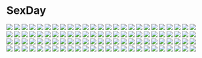 # SexDay
![](https://konachan.com/jpeg/fa8c3cf082f4635007cd082f7e7e604c/Konachan.com%20-%20248752%20aqua_eyes%20blonde_hair%20blush%20book%20boots%20bow%20doll%20dress%20ekita_xuan%20headdress%20instrument%20mage%20pantyhose%20shanghai_doll%20short_hair%20touhou%20white%20wristwear.jpg)
![](https://konachan.com/jpeg/6c564370e800ac279b1c5beb4722298a/Konachan.com%20-%20206908%20aqua_eyes%20aqua_hair%20hatsune_miku%20heart%20thighhighs%20tie%20twintails%20vocaloid%20yuki_sakura%20zettai_ryouiki.jpg)
![](https://konachan.com/image/feb1d47f56f5c6b79b3ac3da8045ac7f/Konachan.com%20-%20102564%20arsenixc%20nobody%20original%20scenic%20tree%20vvcephei.jpg)
![](https://konachan.com/image/b26999c352ab26cf5e35c875cc7e1c5d/Konachan.com%20-%20242683%20aqua_eyes%20blush%20breast_grab%20breasts%20brown_hair%20komone_ushio%20love_live%21_school_idol_project%20love_live%21_sunshine%21%21%20short_hair%20watanabe_you.jpg)
![](https://konachan.com/jpeg/723311d7d319841868da88da02e3d516/Konachan.com%20-%20184380%20breasts%20hoshii_miki%20idolmaster%20maru_%28sara_duke%29%20nipples%20third-party_edit%20white.jpg)
![](https://konachan.com/jpeg/66b42fcd3b935d8dd0a2bbf47c24f2a5/Konachan.com%20-%20179395%20animal_ears%20ass%20blush%20cameltoe%20catgirl%20chain-sou%20game_cg%20headdress%20offline_shoujo%20panties%20purple_eyes%20purple_hair%20sideboob%20tail%20thighhighs%20underwear.jpg)
![](https://konachan.com/image/facb2d14187dfe3dba95c43eda6360b8/Konachan.com%20-%20191814%20airfield_hime%20anthropomorphism%20bodysuit%20bondage%20breasts%20chain%20gloves%20horns%20kantai_collection%20long_hair%20oso%20red_eyes%20shackles%20skintight%20white_hair.jpg)
![](https://konachan.com/jpeg/38df078b486059ec18bb5ff002ebf1d6/Konachan.com%20-%20273513%20breasts%20cape%20dress%20fate_grand_order%20fate_%28series%29%20headdress%20long_hair%20ponytail%20purple_hair%20red_eyes%20thighhighs%20tsuuhan%20wand.jpg)
![](https://konachan.com/image/a276143ecc1685cc948d19a218ef9945/Konachan.com%20-%2030306%20happiness%20kohinata_sumomo.jpg)
![](https://konachan.com/jpeg/0f31cc15ca5d2e48388db5829dafc1a8/Konachan.com%20-%20296879%20black_hair%20blue_eyes%20blush%20brown_hair%20gloves%20group%20hat%20long_hair%20male%20pantyhose%20rail_wars%21%20red_hair%20sakurai_aoi%20short_hair%20skirt%20tie%20uniform.jpg)
![](https://konachan.com/image/b1b02d23e31a4a4778131402b263a4fd/Konachan.com%20-%20128527%20.flow%20blood%20braids%20chainsaw%20dark%20dress%20group%20knife%20kuroha_ai%20lcddem%20long_hair%20madotsuki%20red_eyes%20sabitsuki%20skirt%20sword%20urotsuki%20usotsuki%20weapon.jpg)
![](https://konachan.com/image/76875bdebca3b8492f733d17e9459017/Konachan.com%20-%20110485%20bow%20chain%20clouds%20dress%20horns%20ibuki_suika%20long_hair%20pink_hair%20sinchi%20sky%20sunset%20touhou%20yellow_eyes.jpg)
![](https://konachan.com/image/dd8b44fcf7e354461d525fe8fdcea61b/Konachan.com%20-%20281829%202girls%20blush%20bow%20breasts%20butterfly%20cleavage%20dress%20flowers%20food%20fruit%20long_hair%20no_bra%20original%20ponytail%20red_hair%20short_hair%20sideboob%20zongmao.jpg)
![](https://konachan.com/jpeg/dead365f82bfd2c18759b42013793660/Konachan.com%20-%20263470%20anus%20black_hair%20brown_eyes%20censored%20cum%20game_cg%20hibiki_works%20kneehighs%20long_hair%20panties%20panty_pull%20penis%20pussy%20sex%20skirt%20skirt_lift%20underwear.jpg)
![](https://konachan.com/image/6f7773174df02ad20e9469e1264bca54/Konachan.com%20-%2092994%202girls%20animal_ears%20ass%20blue_eyes%20bra%20bunny_ears%20bunnygirl%20kimono%20panties%20purple_hair%20red_eyes%20tail%20thighhighs%20touhou%20underwear%20yagokoro_eirin.jpg)
![](https://konachan.com/image/4f7a028ce78165e885aecc4dcc76ee29/Konachan.com%20-%2084447%20aquaplus%20kusakabe_yuki%20leaf%20nakamura_takeshi%20to_heart%20to_heart_2%20to_heart_2_another_days.jpg)
![](https://konachan.com/image/847f7044d90eaaed39b829168ead220f/Konachan.com%20-%207578%20ayase_yue%20mahou_sensei_negima%20swimsuit.jpg)
![](https://konachan.com/jpeg/d126d1d141bba9c4fe5164038976706b/Konachan.com%20-%2051498%20tengen_toppa_gurren_lagann%20transparent%20yoko_littner.jpg)
![](https://konachan.com/jpeg/f3fa05bdff307198e79aecf1f85ade4c/Konachan.com%20-%20248426%202girls%20blonde_hair%20clouds%20dress%20long_hair%20love_live%21_school_idol_project%20necklace%20nishikino_maki%20orein%20purple_eyes%20red_hair%20sky%20twintails%20yazawa_nico.jpg)
![](https://konachan.com/image/a90eb7543fdd818b16f3abfb9ef51401/Konachan.com%20-%20220998%202girls%20aqua_hair%20barefoot%20black_hair%20blush%20breasts%20couch%20cunnilingus%20hat%20ke-ta%20long_hair%20nagae_iku%20nipples%20nude%20red_eyes%20ribbons%20touhou%20yuri.jpg)
![](https://konachan.com/image/9ef186e9653558c8ee56d42417b72259/Konachan.com%20-%20172760%20barefoot%20beach%20bikini%20blue_eyes%20blush%20breasts%20cleavage%20drink%20food%20fruit%20hat%20navel%20red_eyes%20scan%20swim_ring%20swimsuit%20twintails%20umbrella%20watermelon.jpg)
![](https://konachan.com/image/169ae9d9f8d0c4ce3aaeafb472b45ce1/Konachan.com%20-%2093534%20bleach%20breasts%20long_hair%20purple_hair%20see_through%20shihouin_yoruichi%20skintight%20thighhighs%20yellow_eyes.jpg)
![](https://konachan.com/image/9e8b2a90113eda9c84434fdded7fcd19/Konachan.com%20-%20296905%20christmas%20komeiji_koishi%20maiwetea%20phone%20short_hair%20thighhighs%20touhou.jpg)
![](https://konachan.com/jpeg/23b1f0e282d67a7657ac1f1afa40ed69/Konachan.com%20-%2083777%20blonde_hair%20bra%20breasts%20cleavage%20hasekura_chiaki%20panties%20ribbons%20thighhighs%20underwear.jpg)
![](https://konachan.com/image/368b75601de90ca96c8901afafa6c2de/Konachan.com%20-%2080592%20angel_beats%21%20iwasawa_masami%20yui_%28angel_beats%21%29.jpg)
![](https://konachan.com/jpeg/dc322f1253fd7c87c2eaa14d04be778d/Konachan.com%20-%20248418%20animal%20bikini%20bird%20clouds%20flowers%20maid%20necomi%20petals%20popsicle%20saber%20short_hair%20signed%20skirt%20sky%20swim_ring%20swimsuit%20tree%20waifu2x%20water%20yellow_eyes.jpg)
![](https://konachan.com/jpeg/3d8d366a3d7b891d98dae0ec2977bf47/Konachan.com%20-%20282649%20blonde_hair%20bloomers%20fate_grand_order%20fate_%28series%29%20green_eyes%20gym_uniform%20headband%20navel%20necklace%20nero_claudius_%28fate%29%20short_hair%20signed.jpg)
![](https://konachan.com/image/8c28172de68d562612521a5ba792f9bc/Konachan.com%20-%2039979%20figure%20photo%20tagme.jpg)
![](https://konachan.com/image/71fb7ca476efed44478b76c4d84b5ff8/Konachan.com%20-%2045273%20bekkankou%20blush%20bra%20breasts%20estel_freesia%20nipples%20open_shirt%20panties%20pantyhose%20purple_eyes%20underwear%20yoake_mae_yori_ruri_iro_na.jpg)
![](https://konachan.com/image/1c92d3c42a8df176e2d42ef9932fc599/Konachan.com%20-%2014748%20kobayashi_yuji%20neon_genesis_evangelion%20soryu_asuka_langley%20wings.jpg)
![](https://konachan.com/image/5fd1488ee91356a97c98d2475b63af1f/Konachan.com%20-%20109696%20akemi_homura%20mahou_shoujo_madoka_magica.jpg)
![](https://konachan.com/image/ed4cdf2a1f90d8f5eb14c72b3b459e09/Konachan.com%20-%2092202%20animal%20cherry_blossoms%20flowers%20snow%20tagme%20turtle%20winter.jpg)
![](https://konachan.com/jpeg/99e8172afbcf8d37c3b31f50286856f5/Konachan.com%20-%20258994%202girls%20aqua_eyes%20barefoot%20bell%20blush%20doggirl%20drink%20gloves%20long_hair%20mashiro_aa%20no_bra%20nopan%20original%20red_eyes%20sake%20short_hair%20white_hair%20wristwear.jpg)
![](https://konachan.com/image/a4dba89d0298dff86bbd3e959e015b99/Konachan.com%20-%20243715%20garter_belt%20kishiyo%20long_hair%20mecha%20panzer_waltz%20stockings%20white_hair%20yellow_eyes.jpg)
![](https://konachan.com/jpeg/4750fe01903a9991bb702af38bd28160/Konachan.com%20-%2076322%20animal_ears%20blush%20bow%20catgirl%20elbow_gloves%20gloves%20green_hair%20long_hair%20panties%20red_eyes%20ribbons%20tail%20thighhighs%20tinkle%20underwear.jpg)
![](https://konachan.com/jpeg/95be8ce284a0514d7b09bc60f85d4877/Konachan.com%20-%2020670%20forte_stollen%20galaxy_angel%20milfeulle_sakuraba%20mint_blancmanche%20nomad%20ranpha_franboise%20vanilla_h.jpg)
![](https://konachan.com/image/ab3571f2f1e901843b9655b495c17939/Konachan.com%20-%20241869%20beach%20blonde_hair%20braids%20kneehighs%20love_live%21_sunshine%21%21%20ohara_mari%20papi_%28papiron100%29%20school_uniform%20short_hair%20signed%20skirt%20tears%20water%20yellow_eyes.jpg)
![](https://konachan.com/image/80e6c3f773763eaa37ac8a023f2fcc7b/Konachan.com%20-%20176386%20animal_ears%20blue_eyes%20catgirl%20green_hair%20kamiya_tomoe%20nopan%20original%20tail%20thighhighs.jpg)
![](https://konachan.com/jpeg/febf8c7237c9b6d25a4310b9f4f02a59/Konachan.com%20-%20181109%20bow%20brown%20brown_eyes%20brown_hair%20butterfly%20chou_no_doku_hana_no_kusari%20flowers%20japanese_clothes%20kimono%20long_hair%20male%20short_hair%20socks%20tingring.jpg)
![](https://konachan.com/image/b979284126a345bf585926cacfda7f02/Konachan.com%20-%20210627%20blue_eyes%20blush%20breasts%20brown_hair%20cleavage%20couzone%20hoodie%20original%20white.jpg)
![](https://konachan.com/jpeg/f36e3a7fe4a4ecb96903d41d8f237749/Konachan.com%20-%20249735%20close%20cropped%20fate_grand_order%20fate_%28series%29%20long_hair%20pool%20purple_eyes%20purple_hair%20reido_%28reido_c%29%20swimsuit%20waifu2x%20water.jpg)
![](https://konachan.com/image/71e469b46f097aacdf1c9f2948c1eed1/Konachan.com%20-%2052582%20sword%20tagme%20weapon.jpg)
![](https://konachan.com/image/01b4f75dc97f0efed77730bd381683b0/Konachan.com%20-%20167295%20all_male%20blonde_hair%20book%20butterfly%20gloves%20gray_eyes%20headphones%20kaito%20kamui_gakupo%20long_hair%20male%20pink_eyes%20ponytail%20purple_hair%20short_hair%20vocaloid.jpg)
![](https://konachan.com/image/6eca90e032bcafee454d6af2ee6ec299/Konachan.com%20-%20164602%20colonel_aki%20computer%20kirisame_marisa%20parody%20patchouli_knowledge%20touhou%20watashi_ga_motenai_no_wa_dou_kangaetemo_omaera_ga_warui%21%20witch.jpg)
![](https://konachan.com/image/ada9a4461f815293549af32512895024/Konachan.com%20-%2099549%20breasts%20chain%20cleavage%20haruyonoto%20horns%20ibuki_suika%20touhou%20wink.jpg)
![](https://konachan.com/image/44044fffc48007a442aec8e09e242f52/Konachan.com%20-%20279783%20ass%20choker%20dress%20gegege_no_kitaro%20kippuru%20neko_musume%20panties%20pointed_ears%20purple_hair%20short_hair%20skirt_lift%20underwear%20yellow_eyes.jpg)
![](https://konachan.com/jpeg/ab669c891fb7f1e955dcd49dc8627365/Konachan.com%20-%20140383%20blue_%28rbb%29%20blue_hair%20blush%20bow%20brown_eyes%20dress%20green_eyes%20green_hair%20long_hair%20panties%20ribbons%20rojiko%20short_hair%20skirt%20stockings%20underwear%20wink.jpg)
![](https://konachan.com/image/ebedb6715147a52e8c066da9d6de7c68/Konachan.com%20-%2034948%20tagme.jpg)
![](https://konachan.com/jpeg/f4d52391747159b8d4ef2f08848b3ac9/Konachan.com%20-%206666%20day_of_sagittarius_iii%20military%20red%20suzumiya_haruhi%20suzumiya_haruhi_no_yuutsu%20uniform%20vector.jpg)
![](https://konachan.com/jpeg/20634db4951783bec65c43c2f23c6faa/Konachan.com%20-%20124582%20bed%20blush%20breasts%20cameltoe%20game_cg%20koisuru_koto_to_mitsuketari%20long_hair%20maki_yahiro%20nipples%20panties%20striped_panties%20tsukinaga_tore%20underwear.jpg)
![](https://konachan.com/jpeg/d39f96c7512554d609ec5c0fda06b54b/Konachan.com%20-%20197890%20cherry_blossoms%20flowers%20hatsune_miku%20saihate%20sakura_miku%20thighhighs%20twintails%20vocaloid%20wink.jpg)
![](https://konachan.com/jpeg/f9829e3fc166e57eb9d2c52129296a86/Konachan.com%20-%20273534%20bed%20blush%20breasts%20cosplay%20dress%20erect_nipples%20fate_%28series%29%20kuroakei%20long_hair%20nipples%20nopan%20nude%20purple_eyes%20purple_hair%20see_through%20watermark.jpg)
![](https://konachan.com/jpeg/0fbae4d2ca662a557a8be4015515bd37/Konachan.com%20-%20108780%20animal_ears%20blonde_hair%20breasts%20cleavage%20dog_days%20foxgirl%20gloves%20green_eyes%20long_hair%20ninja%20ponytail%20ribbons%20skintight%20tail%20thighhighs%20white.jpg)
![](https://konachan.com/image/3377c4aa17cc266c2cbef3699ffae220/Konachan.com%20-%2036007%20izumi_konata%20lucky_star%20namamo_nanase.jpg)
![](https://konachan.com/image/cef3756ea86f49d22d4039107b66ed5e/Konachan.com%20-%2070614%202girls%20anesaki_dynamic%20armor%20black_hair%20flowers%20leaves%20long_hair%20original%20sleeping%20white_hair%20wings%20wristwear.jpg)
![](https://konachan.com/image/192a03cbdf247e7a3b6159f8f1fda22b/Konachan.com%20-%20154547%20animal%20barefoot%20blue_hair%20breasts%20brown_hair%20cleavage%20forest%20goggles%20hat%20instant-ip%20long_hair%20lulu%20nidalee%20signed%20tree%20tristana%20watermark%20yordle.jpg)
![](https://konachan.com/image/c92c2476ab6cee45c8ec5a508b6ddc17/Konachan.com%20-%20175915%20blue_eyes%20brown_hair%20f-ism%20japanese_clothes%20miko%20murakami_suigun%20original%20short_hair%20skirt%20thighhighs.jpg)
![](https://konachan.com/jpeg/1e3ab7c74841f5c3cdc6d9af7de48ca1/Konachan.com%20-%20206727%20game_cg%20hikari_%28sakura_angels%29%20sakura_angels%20wanaca%20winged_cloud.jpg)
![](https://konachan.com/jpeg/36d64669a49d688b1d38db4db2534e33/Konachan.com%20-%20165943%20blush%20game_cg%20gray_hair%20lass%20long_hair%20panties%20shoujo_shiniki_shoujo_tengoku%20takagi_sana%20underwear%20youta.jpg)
![](https://konachan.com/image/59bf30e34c6e4387cb4fe1263c942fff/Konachan.com%20-%20103535%20aonoe%20blue_eyes%20blue_hair%20dress%20hatsune_miku%20long_hair%20twins%20twintails%20vocaloid.jpg)
![](https://konachan.com/jpeg/e363b4903d6f39e3b1d5c81f7e55ecfc/Konachan.com%20-%20278469%20blue_eyes%20blush%20breasts%20clouds%20cum%20forest%20game_cg%20long_hair%20navel%20nipples%20nude%20panty_pull%20penis%20pubic_hair%20pussy%20sex%20shirt_lift%20sky%20thighhighs%20tree.jpg)
![](https://konachan.com/image/73e834dac899b4d562c2e693c259acd2/Konachan.com%20-%2023084%20elen%20gun%20phantom_of_inferno%20weapon.jpg)
![](https://konachan.com/jpeg/07720cfc005e14148e1b5e8b1b98ce7f/Konachan.com%20-%20218090%20anthropomorphism%20close%20cropped%20doxy%20fluttershy%20my_little_pony%20panties%20panty_pull%20pink_hair%20pussy%20uncensored%20underwear%20waifu2x.jpg)
![](https://konachan.com/image/e1b14bcbbbb630ae157df4778de74809/Konachan.com%20-%20102780%202girls%20izayoi_sakuya%20maid%20red_eyes%20remilia_scarlet%20touhou%20vampire%20zhaoli_jin.jpg)
![](https://konachan.com/jpeg/dba7d02ee017783071fb82cbb86ecd68/Konachan.com%20-%20279732%20blush%20dress%20game_cg%20green_eyes%20harmorise%20headband%20kaguyuzu%20long_hair%20matsumoto_mimari%20nopan%20pussy%20skirt_lift%20uncensored%20white_hair.jpg)
![](https://konachan.com/jpeg/379716aee5d8f4173b1e45b85ab5fb63/Konachan.com%20-%20146182%20black_hair%20blonde_hair%20blush%20breasts%20brown_hair%20censored%20front_wing%20game_cg%20mekami_suzu%20nanaca_mai%20nipples%20nude%20onsen%20penis%20pink_hair%20pure_girl.jpg)
![](https://konachan.com/image/50735c1c8f61449d4860cceb82703948/Konachan.com%20-%20248000%20abe_takaya%20all_male%20black_hair%20da_kata%20gray_eyes%20haruna_motoki%20hoodie%20male%20ookiku_furikabutte%20shirt%20short_hair%20tie%20wink.jpg)
![](https://konachan.com/image/91436d36a910765ccd2e0d6763a31de5/Konachan.com%20-%20158632%20aqua_eyes%20aqua_hair%20dress%20karo_karo%20original.jpg)
![](https://konachan.com/image/98c99283ac0a78efb7378d1d6fa46adf/Konachan.com%20-%2042643%20christmas%20hat%20panties%20santa_costume%20santa_hat%20snow%20underwear.jpg)
![](https://konachan.com/jpeg/037e7bd19f0a43e5806165b60e003ed2/Konachan.com%20-%20250098%20ass%20bed%20black_hair%20blush%20brown_eyes%20leaf1031%20loli%20long_hair%20miyu_edelfelt%20navel%20panties%20pink_hair%20red_eyes%20short_hair%20skirt%20skirt_lift%20underwear.jpg)
![](https://konachan.com/jpeg/a6c02b236abde60ea76bf225933ed905/Konachan.com%20-%20175618%20blue_eyes%20blush%20bow%20chiri_%28atlanta%29%20chuablesoft%20game_cg%20hinohara_kei%20long_hair%20orange_hair%20panties%20skirt%20skirt_lift%20thighhighs%20twintails%20underwear.jpg)
![](https://konachan.com/jpeg/c593f907ffe4fe59d17c3fe9018795e3/Konachan.com%20-%20200614%20blonde_hair%20blue_eyes%20blush%20breasts%20fingering%20game_cg%20hoodie%20masturbation%20nipples%20panties%20panty_pull%20pussy_juice%20saga_planets%20shirt_lift%20underwear.jpg)
![](https://konachan.com/image/7972a7f9f709315e777d54581fca8a30/Konachan.com%20-%20127177%20akiyama_mio%20alice_in_wonderland%20hirasawa_yui%20horiguchi_yukiko%20k-on%21%20kotobuki_tsumugi%20nakano_azusa%20scan%20tainaka_ritsu.jpg)
![](https://konachan.com/jpeg/cde9a71cf6b297d94dc08724a808d868/Konachan.com%20-%20265353%20ball%20bikini%20black_hair%20breasts%20brown_eyes%20cleavage%20flowers%20long_hair%20original%20ragho_no_erika%20swimsuit%20white.jpg)
![](https://konachan.com/image/031ced09d2aa0566c1f7211ba0f58485/Konachan.com%20-%2068862%20all_male%20america_%28hetalia%29%20anthropomorphism%20axis_powers_hetalia%20england_%28hetalia%29%20male.jpg)
![](https://konachan.com/image/c27f924f28ac9a03dc73418af3a1d8a3/Konachan.com%20-%20298052%20anthropomorphism%20combat_vehicle%20girls_frontline%20gun%20long_hair%20m4a1_%28girls_frontline%29%20paindude%20tagme_%28character%29%20thighhighs%20twintails%20weapon.jpg)
![](https://konachan.com/jpeg/879afe9e4b4b1b9afeef2be8598a1d56/Konachan.com%20-%20211546%20blush%20breasts%20choker%20cleavage%20collar%20elbow_gloves%20gloves%20hacka_doll%20hacka_doll_no.2%20headband%20long_hair%20navel%20pink_eyes%20pink_hair%20swordsouls.jpg)
![](https://konachan.com/image/19bb51c944b604b95279554b3371ed62/Konachan.com%20-%2013125%20tagme.jpg)
![](https://konachan.com/jpeg/276aa9dbe23331ec330d6a07506fe561/Konachan.com%20-%20111632%20beatrice%20eva-beatrice%20frederica_bernkastel%20lambdadelta%20loli%20male%20oburaato%20sakutaro%20ushiromiya_ange%20ushiromiya_battler%20ushiromiya_maria.jpg)
![](https://konachan.com/image/5df2bc4f7b2bee06b28cdec971c5b0f3/Konachan.com%20-%20143684%20animal%20apple%20bird%20boots%20bow%20candy%20fire%20flowers%20food%20forest%20fruit%20hat%20heart%20lollipop%20original%20ribbons%20rose%20scenic%20shorts%20skirt%20stars%20tree%20witch.jpg)
![](https://konachan.com/image/7ff399303a73ee3e23b9e8a223b071d9/Konachan.com%20-%20243369%20animal%20cat%20jpeg_artifacts%20mclelun%20nobody%20original%20scenic%20signed.jpg)
![](https://konachan.com/jpeg/b573d021bdb71805eb8b76f7b61b130d/Konachan.com%20-%20229963%20blush%20breasts%20censored%20game_cg%20long_hair%20nipples%20nironiro%20nude%20orange_eyes%20pink_hair%20pussy%20ribbons%20spread_legs%20tamaki_yuuka%20usume_shirou.jpg)
![](https://konachan.com/image/088cf901b48b6980a4f1813931c325cc/Konachan.com%20-%20113690%20aqua_eyes%20aqua_hair%20hatsune_miku%20long_hair%20minami_%28artist%29%20thighhighs%20twintails%20vocaloid.jpg)
![](https://konachan.com/image/709d2ac6a66f94afbb0fe14a8154e43f/Konachan.com%20-%2035459%202girls%20amagai_tarou%20blonde_hair%20brown_hair%20green_eyes%20headphones%20long_hair%20red_eyes%20skirt%20thighhighs%20twintails%20wristwear.jpg)
![](https://konachan.com/image/5550a233197eb1a7a003c70d0d78c3d7/Konachan.com%20-%20147147%20chuunibyou_demo_koi_ga_shitai%21%20eyepatch%20feathers%20reio_%28reio_reio%29%20school_uniform%20takanashi_rikka.jpg)
![](https://konachan.com/image/24800cdcb47e1b09637510b92f275524/Konachan.com%20-%20301933%20blush%20cum%20elbow_gloves%20epic7%20gloves%20gray_hair%20horns%20lolicept%20long_hair%20luna_%28epic7%29%20orange_eyes%20paizuri%20pointed_ears%20wet.jpg)
![](https://konachan.com/image/34ff303b30af1cb49f26b28f92d4f4ca/Konachan.com%20-%20177275%20gun%20landscape%20original%20red_eyes%20rhodotorura%20robot%20scenic%20school_uniform%20stockings%20thighhighs%20tree%20weapon.jpg)
![](https://konachan.com/jpeg/5e2fdb26683164c589c935815b8f1216/Konachan.com%20-%20105944%20clochette%20game_cg%20kamikaze_explorer%20long_hair%20oshiki_hitoshi%20red_eyes%20red_hair%20skirt%20thighhighs%20yuutenji_mishio.jpg)
![](https://konachan.com/image/58c9bcd1597a1174076c757235f67d27/Konachan.com%20-%2052544%20animal%20rabbit%20snow%20snow_%28game%29.jpg)
![](https://konachan.com/image/2902947da4cad21e711eadbfbef529d8/Konachan.com%20-%2081181%20chibi%20hiiragi_tsukino%20jpeg_artifacts%20komowata_haruka%20school_uniform%20suzukaze_no_melt%20tenmaso.jpg)
![](https://konachan.com/jpeg/8a04549ee45b24cb643e13deeb76ec66/Konachan.com%20-%20286131%20animal%20barefoot%20bikini%20breasts%20cameltoe%20christmas%20cleavage%20dark_skin%20earmuffs%20gloves%20headdress%20nipples%20red_eyes%20rei_kun%20sheep%20swimsuit%20tattoo.jpg)
![](https://konachan.com/image/c8c9555f1db1c7c5d286e213de0bfd95/Konachan.com%20-%2074669%20mayoi_neko_overrun%21%20peko%20umenomori_chise.jpg)
![](https://konachan.com/jpeg/e14b278e31ee31a4bd71713992bbea1e/Konachan.com%20-%20217508%20ass%20blue_hair%20fujinomiya_iori%20fujiwara_warawara%20game_cg%20nipples%20panties%20panty_pull%20purple_eyes%20short_hair%20sideboob%20topless%20underwear%20undressing.jpg)
![](https://konachan.com/jpeg/dc74d4e18f5662f4eb86c4dfcb50a1f1/Konachan.com%20-%20281582%20barefoot%20black%20blue_eyes%20dress%20gray_hair%20lolita_fashion%20original%20reflection%20sanamisa%20short_hair%20water.jpg)
![](https://konachan.com/image/533b16c15c2224494208477fc058bf26/Konachan.com%20-%2025939%20love_hina%20maehara_shinobu%20panties%20underwear.jpg)
![](https://konachan.com/jpeg/703d0477cfcdfd718298a3522a8d400b/Konachan.com%20-%20276409%202girls%20aqua_hair%20blue_eyes%20blush%20braids%20food%20granblue_fantasy%20japanese_clothes%20kimono%20long_hair%20orange_hair%20pecorine%20ponytail%20utahane_w%20watermark.jpg)
![](https://konachan.com/jpeg/8b1cb781884d48b1691a9dbd0b4192ff/Konachan.com%20-%2015073%20bunnygirl%20flcl%20guitar%20haruhara_haruko%20instrument.jpg)
![](https://konachan.com/jpeg/e9d0acaf4b166fe87f081f2906bbce21/Konachan.com%20-%20176134%20ass%20barefoot%20bed%20iromeki_overdrive%20komeiji_satori%20murasa_minamitsu%20school_uniform%20shorts%20touhou.jpg)
![](https://konachan.com/image/f22dda0ceea8dde0916fc5797888ff2f/Konachan.com%20-%20199840%20anthropomorphism%20blonde_hair%20blush%20brown_hair%20clouds%20gloves%20long_hair%20navel%20red_eyes%20red_hair%20sasahara_wakaba%20school_uniform%20short_hair%20skirt%20water.jpg)
![](https://konachan.com/image/b0230574b34cc579d95bcfec5bd4e3c9/Konachan.com%20-%2041689%20all_male%20gokudera_hayato%20hibari_kyouya%20katekyou_hitman_reborn%20male%20rokudou_mukuro%20sawada_tsunayoshi%20yamamoto_takeshi.jpg)
